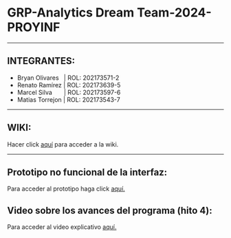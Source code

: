 # GRP-Analytics Dream Team-2024-PROYINF
***
## INTEGRANTES:
* Bryan Olivares &nbsp;&nbsp;| ROL: 202173571-2
* Renato Ramírez | ROL: 202173639-5
* Marcel Silva&nbsp;&nbsp;&nbsp;&nbsp;&nbsp;&nbsp;&nbsp;| ROL: 202173597-6
* Matias Torrejon | ROL: 202173543-7
***
## WIKI:
Hacer click [aquí](https://github.com/xReNatS/GRP-xx-2024-PROYINF/wiki) para acceder a la wiki.
***
## Prototipo no funcional de la interfaz:
Para acceder al prototipo haga click [aquí.](https://drive.google.com/drive/folders/12ehyVg43Ym6FuP-r2PiIgXE5Mse-qME1?usp=sharing)

## Video sobre los avances del programa (hito 4):
Para acceder al video explicativo
[aquí.](https://youtu.be/DfQ3zQJ2a70)
